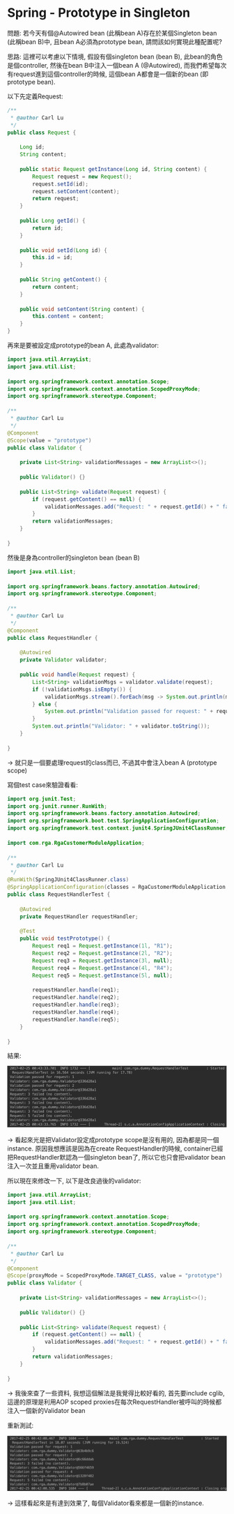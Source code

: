 # Spring - Prototype in Singleton

問題: 若今天有個@Autowired bean \(此稱bean A\)存在於某個Singleton bean \(此稱bean B\)中, 且bean A必須為prototype bean, 請問該如何實現此種配置呢?

思路: 這裡可以考慮以下情境, 假設有個singleton bean \(bean B\), 此bean的角色是個controller, 然後在bean B中注入一個bean A \(@Autowired\), 而我們希望每次有request進到這個controller的時候, 這個bean A都會是一個新的bean \(即prototype bean\).

以下先定義Request:

```java
/**
 * @author Carl Lu
 */
public class Request {

    Long id;
    String content;

    public static Request getInstance(Long id, String content) {
        Request request = new Request();
        request.setId(id);
        request.setContent(content);
        return request;
    }

    public Long getId() {
        return id;
    }

    public void setId(Long id) {
        this.id = id;
    }

    public String getContent() {
        return content;
    }

    public void setContent(String content) {
        this.content = content;
    }
}
```

再來是要被設定成prototype的bean A, 此處為validator:

```java
import java.util.ArrayList;
import java.util.List;

import org.springframework.context.annotation.Scope;
import org.springframework.context.annotation.ScopedProxyMode;
import org.springframework.stereotype.Component;

/**
 * @author Carl Lu
 */
@Component
@Scope(value = "prototype")
public class Validator {

    private List<String> validationMessages = new ArrayList<>();

    public Validator() {}

    public List<String> validate(Request request) {
        if (request.getContent() == null) {
            validationMessages.add("Request: " + request.getId() + " failed (no content).");
        }
        return validationMessages;
    }

}
```

然後是身為controller的singleton bean \(bean B\)

```java
import java.util.List;

import org.springframework.beans.factory.annotation.Autowired;
import org.springframework.stereotype.Component;

/**
 * @author Carl Lu
 */
@Component
public class RequestHandler {

    @Autowired
    private Validator validator;

    public void handle(Request request) {
        List<String> validationMsgs = validator.validate(request);
        if (!validationMsgs.isEmpty()) {
            validationMsgs.stream().forEach(msg -> System.out.println(msg));
        } else {
            System.out.println("Validation passed for request: " + request.getId());
        }
        System.out.println("Validator: " + validator.toString());
    }

}
```

-&gt; 就只是一個要處理request的class而已, 不過其中會注入bean A \(prototype scope\)

寫個test case來驗證看看:

```java
import org.junit.Test;
import org.junit.runner.RunWith;
import org.springframework.beans.factory.annotation.Autowired;
import org.springframework.boot.test.SpringApplicationConfiguration;
import org.springframework.test.context.junit4.SpringJUnit4ClassRunner;

import com.rga.RgaCustomerModuleApplication;

/**
 * @author Carl Lu
 */
@RunWith(SpringJUnit4ClassRunner.class)
@SpringApplicationConfiguration(classes = RgaCustomerModuleApplication.class)
public class RequestHandlerTest {

    @Autowired
    private RequestHandler requestHandler;

    @Test
    public void testPrototype() {
        Request req1 = Request.getInstance(1l, "R1");
        Request req2 = Request.getInstance(2l, "R2");
        Request req3 = Request.getInstance(3l, null);
        Request req4 = Request.getInstance(4l, "R4");
        Request req5 = Request.getInstance(5l, null);

        requestHandler.handle(req1);
        requestHandler.handle(req2);
        requestHandler.handle(req3);
        requestHandler.handle(req4);
        requestHandler.handle(req5);
    }

}
```

結果:

![](/assets/1.14-001.png)

-&gt; 看起來光是把Validator設定成prototype scope是沒有用的, 因為都是同一個instance. 原因我想應該是因為在create RequestHandler的時候, container已經把RequestHandler默認為一個singleton bean了, 所以它也只會把validator bean注入一次並且重用validator bean.

所以現在來修改一下, 以下是改良過後的validator:

```java
import java.util.ArrayList;
import java.util.List;

import org.springframework.context.annotation.Scope;
import org.springframework.context.annotation.ScopedProxyMode;
import org.springframework.stereotype.Component;

/**
 * @author Carl Lu
 */
@Component
@Scope(proxyMode = ScopedProxyMode.TARGET_CLASS, value = "prototype")
public class Validator {

    private List<String> validationMessages = new ArrayList<>();

    public Validator() {}

    public List<String> validate(Request request) {
        if (request.getContent() == null) {
            validationMessages.add("Request: " + request.getId() + " failed (no content).");
        }
        return validationMessages;
    }

}
```

-&gt; 我後來查了一些資料, 我想這個解法是我覺得比較好看的, 首先要include cglib, 這邊的原理是利用AOP scoped proxies在每次RequestHandler被呼叫的時候都注入一個新的Validator bean

重新測試:

![](/assets/1.14-002.png)

-&gt; 這樣看起來是有達到效果了, 每個Validator看來都是一個新的instance.

